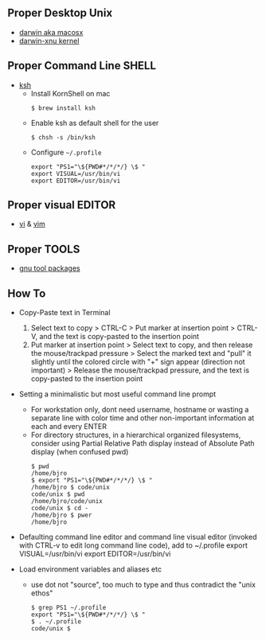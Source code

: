 ## Proper Desktop Unix
* [darwin aka macosx](https://en.wikipedia.org/wiki/Darwin_(operating_system))
* [darwin-xnu kernel](https://github.com/apple/darwin-xnu/blob/master/README.md)

## Proper Command Line SHELL
* [ksh](https://en.wikipedia.org/wiki/KornShell)
   * Install KornShell on mac
      ```
      $ brew install ksh
      ```
   * Enable ksh as default shell for the user
      ```
      $ chsh -s /bin/ksh
      ```
   * Configure `~/.profile`
      ```
      export "PS1="\${PWD#*/*/*/} \$ "
      export VISUAL=/usr/bin/vi
      export EDITOR=/usr/bin/vi
      ```
## Proper visual EDITOR
* [vi](https://en.wikipedia.org/wiki/Vi) & [vim](https://en.wikipedia.org/wiki/Vim_(text_editor))

## Proper TOOLS
* [gnu tool packages](https://www.gnu.org/software/software.html)

## How To

* Copy-Paste text in Terminal
   1. Select text to copy > CTRL-C > Put marker at insertion point > CTRL-V, and the text is copy-pasted to the insertion point
   1. Put marker at insertion point > Select text to copy, and then release the mouse/trackpad pressure > Select the marked text and "pull" it slightly until the colored circle with "+" sign appear (direction not important) > Release the mouse/trackpad pressure, and the text is copy-pasted to the insertion point

* Setting a minimalistic but most useful command line prompt
   * For workstation only, dont need username, hostname or wasting a separate line with color time and other non-important information at each and every ENTER
   * For directory structures, in a hierarchical organized filesystems, consider using Partial Relative Path display instead of Absolute Path display (when confused pwd)
      ```
      $ pwd
      /home/bjro
      $ export "PS1="\${PWD#*/*/*/} \$ "
      /home/bjro $ code/unix
      code/unix $ pwd
      /home/bjro/code/unix
      code/unix $ cd -
      /home/bjro $ pwer
      /home/bjro
      ```

* Defaulting command line editor and command line visual editor (invoked with CTRL-v to edit long command line code), add to ~/.profile
      export VISUAL=/usr/bin/vi
      export EDITOR=/usr/bin/vi

* Load environment variables and aliases etc
   * use dot not "source", too much to type and thus contradict the "unix ethos"
      ```
      $ grep PS1 ~/.profile
      export "PS1="\${PWD#*/*/*/} \$ "
      $ . ~/.profile
      code/unix $
      ```

